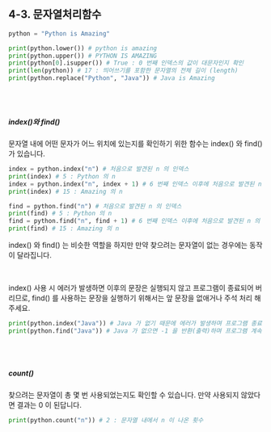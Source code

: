 ## 4-3. 문자열처리함수

```py
python = "Python is Amazing"

print(python.lower()) # python is amazing
print(python.upper()) # PYTHON IS AMAZING
print(python[0].isupper()) # True : 0 번째 인덱스의 값이 대문자인지 확인
print(len(python)) # 17 : 띄어쓰기를 포함한 문자열의 전체 길이 (length)
print(python.replace("Python", "Java")) # Java is Amazing
```

<br>
<br>

##### index()와 find()

문자열 내에 어떤 문자가 어느 위치에 있는지를 확인하기 위한 함수는 index() 와 find() 가 있습니다.

```py
index = python.index("n") # 처음으로 발견된 n 의 인덱스
print(index) # 5 : Python 의 n
index = python.index("n", index + 1) # 6 번째 인덱스 이후에 처음으로 발견된 n 의 인덱스
print(index) # 15 : Amazing 의 n

find = python.find("n") # 처음으로 발견된 n 의 인덱스
print(find) # 5 : Python 의 n
find = python.find("n", find + 1) # 6 번째 인덱스 이후에 처음으로 발견된 n 의 인덱스
print(find) # 15 : Amazing 의 n
```

index() 와 find() 는 비슷한 역할을 하지만 만약 찾으려는 문자열이 없는 경우에는 동작이 달라집니다.

<br>

index() 사용 시 에러가 발생하면 이후의 문장은 실행되지 않고 프로그램이 종료되어 버리므로, find() 를 사용하는 문장을 실행하기 위해서는 앞 문장을 없애거나 주석 처리 해주세요.

```py
print(python.index("Java")) # Java 가 없기 때문에 에러가 발생하며 프로그램 종료
print(python.find("Java")) # Java 가 없으면 -1 을 반환(출력)하며 프로그램 계속 수행
```

<br>
<br>

##### count()

찾으려는 문자열이 총 몇 번 사용되었는지도 확인할 수 있습니다. 만약 사용되지 않았다면 결과는 0 이 된답니다.

```py
print(python.count("n")) # 2 : 문자열 내에서 n 이 나온 횟수
```
